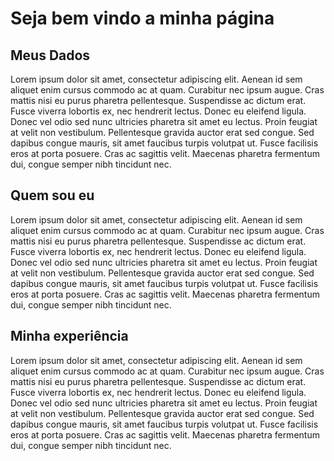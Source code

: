 # Seja bem vindo a minha página

## Meus Dados

Lorem ipsum dolor sit amet, consectetur adipiscing elit. Aenean id sem aliquet enim cursus commodo ac at quam. Curabitur nec ipsum augue. Cras mattis nisi eu purus pharetra pellentesque. Suspendisse ac dictum erat. Fusce viverra lobortis ex, nec hendrerit lectus. Donec eu eleifend ligula. Donec vel odio sed nunc ultricies pharetra sit amet eu lectus. Proin feugiat at velit non vestibulum. Pellentesque gravida auctor erat sed congue. Sed dapibus congue mauris, sit amet faucibus turpis volutpat ut. Fusce facilisis eros at porta posuere. Cras ac sagittis velit. Maecenas pharetra fermentum dui, congue semper nibh tincidunt nec.

## Quem sou eu

Lorem ipsum dolor sit amet, consectetur adipiscing elit. Aenean id sem aliquet enim cursus commodo ac at quam. Curabitur nec ipsum augue. Cras mattis nisi eu purus pharetra pellentesque. Suspendisse ac dictum erat. Fusce viverra lobortis ex, nec hendrerit lectus. Donec eu eleifend ligula. Donec vel odio sed nunc ultricies pharetra sit amet eu lectus. Proin feugiat at velit non vestibulum. Pellentesque gravida auctor erat sed congue. Sed dapibus congue mauris, sit amet faucibus turpis volutpat ut. Fusce facilisis eros at porta posuere. Cras ac sagittis velit. Maecenas pharetra fermentum dui, congue semper nibh tincidunt nec.

## Minha experiência

Lorem ipsum dolor sit amet, consectetur adipiscing elit. Aenean id sem aliquet enim cursus commodo ac at quam. Curabitur nec ipsum augue. Cras mattis nisi eu purus pharetra pellentesque. Suspendisse ac dictum erat. Fusce viverra lobortis ex, nec hendrerit lectus. Donec eu eleifend ligula. Donec vel odio sed nunc ultricies pharetra sit amet eu lectus. Proin feugiat at velit non vestibulum. Pellentesque gravida auctor erat sed congue. Sed dapibus congue mauris, sit amet faucibus turpis volutpat ut. Fusce facilisis eros at porta posuere. Cras ac sagittis velit. Maecenas pharetra fermentum dui, congue semper nibh tincidunt nec.

